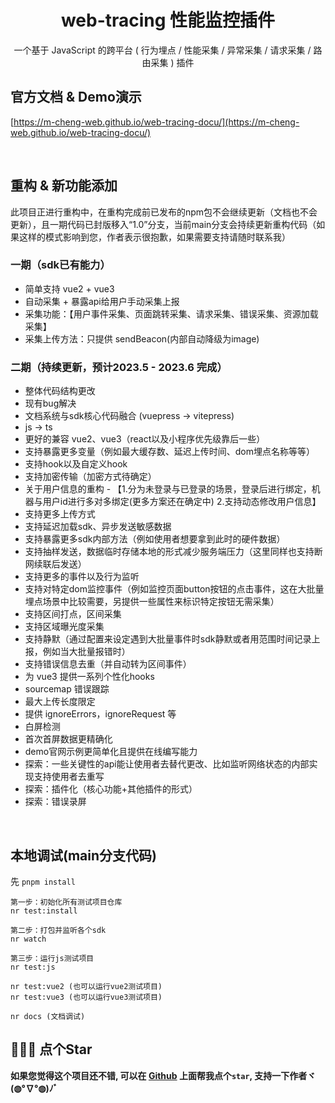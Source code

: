 <div align="center">
  <h1>web-tracing 性能监控插件</h1>
  <p>一个基于 JavaScript 的跨平台 ( 行为埋点 / 性能采集 / 异常采集 / 请求采集 / 路由采集 ) 插件</p>
</div>

## 官方文档 & Demo演示
[https://m-cheng-web.github.io/web-tracing-docu/](https://m-cheng-web.github.io/web-tracing-docu/)

<br>


## 重构 & 新功能添加
此项目正进行重构中，在重构完成前已发布的npm包不会继续更新（文档也不会更新），且一期代码已封版移入“1.0”分支，当前main分支会持续更新重构代码（如果这样的模式影响到您，作者表示很抱歉，如果需要支持请随时联系我）

### 一期（sdk已有能力）
+ 简单支持 vue2 + vue3
+ 自动采集 + 暴露api给用户手动采集上报
+ 采集功能：【用户事件采集、页面跳转采集、请求采集、错误采集、资源加载采集】
+ 采集上传方法：只提供 sendBeacon(内部自动降级为image)

### 二期（持续更新，预计2023.5 - 2023.6 完成）
+ 整体代码结构更改
+ 现有bug解决
+ 文档系统与sdk核心代码融合 (vuepress -> vitepress)
+ js -> ts
+ 更好的兼容 vue2、vue3（react以及小程序优先级靠后一些）
+ 支持暴露更多变量（例如最大缓存数、延迟上传时间、dom埋点名称等等）
+ 支持hook以及自定义hook
+ 支持加密传输（加密方式待确定）
+ 关于用户信息的重构 - 【1.分为未登录与已登录的场景，登录后进行绑定，机器与用户id进行多对多绑定(更多方案还在确定中) 2.支持动态修改用户信息】
+ 支持更多上传方式
+ 支持延迟加载sdk、异步发送敏感数据
+ 支持暴露更多sdk内部方法（例如使用者想要拿到此时的硬件数据）
+ 支持抽样发送，数据临时存储本地的形式减少服务端压力（这里同样也支持断网续联后发送）
+ 支持更多的事件以及行为监听
+ 支持对特定dom监控事件（例如监控页面button按钮的点击事件，这在大批量埋点场景中比较需要，另提供一些属性来标识特定按钮无需采集）
+ 支持区间打点，区间采集
+ 支持区域曝光度采集
+ 支持静默（通过配置来设定遇到大批量事件时sdk静默或者用范围时间记录上报，例如当大批量报错时）
+ 支持错误信息去重（并自动转为区间事件）
+ 为 vue3 提供一系列个性化hooks
+ sourcemap 错误跟踪
+ 最大上传长度限定
+ 提供 ignoreErrors，ignoreRequest 等
+ 白屏检测
+ 首次首屏数据更精确化
+ demo官网示例更简单化且提供在线编写能力
+ 探索：一些关键性的api能让使用者去替代更改、比如监听网络状态的内部实现支持使用者去重写
+ 探索：插件化（核心功能+其他插件的形式）
+ 探索：错误录屏

<br>

## 本地调试(main分支代码)
先 `pnpm install`
```
第一步：初始化所有测试项目仓库
nr test:install

第二步：打包并监听各个sdk
nr watch

第三步：运行js测试项目
nr test:js

nr test:vue2 (也可以运行vue2测试项目)
nr test:vue3 (也可以运行vue3测试项目)

nr docs (文档调试)
```
## 🙏🙏🙏 点个Star

**如果您觉得这个项目还不错, 可以在 [Github](https://github.com/M-cheng-web/web-tracing) 上面帮我点个`star`, 支持一下作者ヾ(◍°∇°◍)ﾉﾞ**